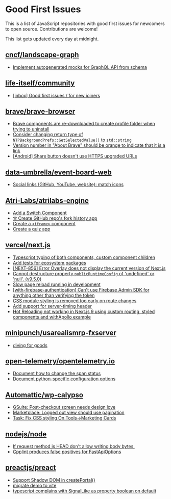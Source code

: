 # Good First Issues

This is a list of JavaScript repositories with good first issues for newcomers to open source. Contributions are welcome!

This list gets updated every day at midnight.

## [cncf/landscape-graph](https://github.com/cncf/landscape-graph)

- [Implement autogenerated mocks for GraphQL API from schema](https://github.com/cncf/landscape-graph/issues/103)

## [life-itself/community](https://github.com/life-itself/community)

- [[inbox] Good first issues / for new joiners](https://github.com/life-itself/community/issues/112)

## [brave/brave-browser](https://github.com/brave/brave-browser)

- [Brave components are re-downloaded to create profile folder when trying to uninstall](https://github.com/brave/brave-browser/issues/1812)
- [Consider changing return type of `NTPBackgroundPrefs::GetSelectedValue()` to `std::string`](https://github.com/brave/brave-browser/issues/25602)
- [Version number in "About Brave" should be orange to indicate that it is a link](https://github.com/brave/brave-browser/issues/26040)
- [[Android] Share button doesn't use HTTPS upgraded URLs](https://github.com/brave/brave-browser/issues/11383)

## [data-umbrella/event-board-web](https://github.com/data-umbrella/event-board-web)

- [Social links (GitHub, YouTube, website): match icons](https://github.com/data-umbrella/event-board-web/issues/404)

## [Atri-Labs/atrilabs-engine](https://github.com/Atri-Labs/atrilabs-engine)

- [Add a Switch Component](https://github.com/Atri-Labs/atrilabs-engine/issues/745)
- [⚒️ Create GitHub repo's fork history app](https://github.com/Atri-Labs/atrilabs-engine/issues/402)
- [Create a `<iframe>` component](https://github.com/Atri-Labs/atrilabs-engine/issues/741)
- [Create a quiz app](https://github.com/Atri-Labs/atrilabs-engine/issues/247)

## [vercel/next.js](https://github.com/vercel/next.js)

- [Typescript typing of both <Head /> components, custom component children](https://github.com/vercel/next.js/issues/19168)
- [Add tests for ecosystem packages](https://github.com/vercel/next.js/issues/31690)
- [[NEXT-856] Error Overlay does not display the current version of Next.js](https://github.com/vercel/next.js/issues/47124)
- [Cannot destructure property `publicRuntimeConfig` of 'undefined' or 'null'. (v9.5.0)](https://github.com/vercel/next.js/issues/15568)
- [Slow page reload running in development](https://github.com/vercel/next.js/issues/25108)
- [[with-firebase-authentication] Can't use Firebase Admin SDK for anything other than verifying the token](https://github.com/vercel/next.js/issues/14139)
- [CSS module styling is removed too early on route changes](https://github.com/vercel/next.js/issues/17464)
- [Add support for server-timing header](https://github.com/vercel/next.js/issues/12382)
- [Hot Reloading not working in Next.js 9 using custom routing, styled components and withApollo example](https://github.com/vercel/next.js/issues/16449)

## [minipunch/usarealismrp-fxserver](https://github.com/minipunch/usarealismrp-fxserver)

- [diving for goods](https://github.com/minipunch/usarealismrp-fxserver/issues/1638)

## [open-telemetry/opentelemetry.io](https://github.com/open-telemetry/opentelemetry.io)

- [Document how to change the span status](https://github.com/open-telemetry/opentelemetry.io/issues/2557)
- [Document python-specific configuration options](https://github.com/open-telemetry/opentelemetry.io/issues/2214)

## [Automattic/wp-calypso](https://github.com/Automattic/wp-calypso)

- [GSuite: Post-checkout screen needs design love](https://github.com/Automattic/wp-calypso/issues/45123)
- [Marketplace: Logged out view should use pagination](https://github.com/Automattic/wp-calypso/issues/67075)
- [Task: Fix CSS styling On Tools->Marketing Cards](https://github.com/Automattic/wp-calypso/issues/68761)

## [nodejs/node](https://github.com/nodejs/node)

- [If request method is HEAD don't allow writing body bytes.](https://github.com/nodejs/node/issues/47480)
- [Cpplint produces false positives for FastApiOptions](https://github.com/nodejs/node/issues/45761)

## [preactjs/preact](https://github.com/preactjs/preact)

- [Support Shadow DOM in createPortal()](https://github.com/preactjs/preact/issues/3869)
- [migrate demo to vite](https://github.com/preactjs/preact/issues/3952)
- [typescript complains with SignalLike as property boolean on default](https://github.com/preactjs/preact/issues/3934)


